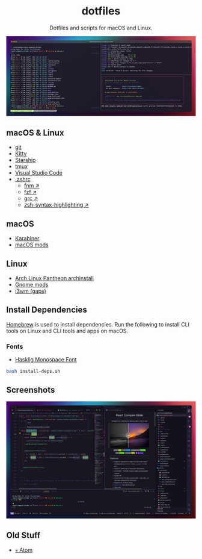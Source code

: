 <div align="center">

<h1>dotfiles</h1>

Dotfiles and scripts for macOS and Linux.

[![Kitty](./scrots/banner.png)](./home/.config/kitty/)

</div>

## macOS & Linux

- [git](./home/.gitconfig)
- [Kitty](./home/.config/kitty)
- [Starship](./home/.config/starship)
- [tmux](./home/.tmux.conf)
- [Visual Studio Code](./home/.config/Code)
- [.zshrc](./home/.zshrc)
  - [fnm ↗](https://github.com/Schniz/fnm)
  - [fzf ↗](https://github.com/junegunn/fzf)
  - [grc ↗](https://github.com/garabik/grc)
  - [zsh-syntax-highlighting ↗](https://github.com/zsh-users/zsh-syntax-highlighting)

## macOS

- [Karabiner](./home/.config/karabiner/karabiner.json)
- [macOS mods](./macos-mods.sh)

## Linux

- [Arch Linux Pantheon archinstall](./archinstall/)
- [Gnome mods](./gnome-mods.sh)
- [i3wm (gaps)](./home/.config/i3)

## Install Dependencies

[Homebrew](https://brew.sh/) is used to install dependencies. Run the following to install CLI tools
on Linux and CLI tools and apps on macOS.

### Fonts

- [Hasklig Monospace Font](https://github.com/i-tu/Hasklig)

```sh
bash install-deps.sh
```

## Screenshots

[![VS Code](./scrots/vs-code.png)](./home/.config/Code/User/)

## Old Stuff

- [💀 Atom](./home/.atom)
